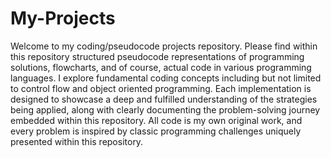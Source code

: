# My-Projects

Welcome to my coding/pseudocode projects repository.
Please find within this repository structured pseudocode representations of programming solutions, flowcharts, and of course, actual code in various programming languages. 
I explore fundamental coding concepts including but not limited to control flow and object oriented programming. 
Each implementation is designed to showcase a deep and fulfilled understanding of the strategies being applied, along with clearly documenting the problem-solving journey embedded within this repository.
All code is my own original work, and every problem is inspired by classic programming challenges uniquely presented within this repository. 
